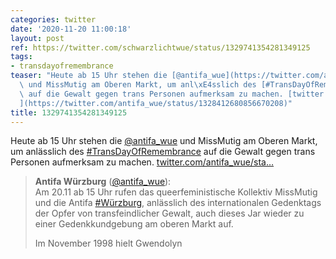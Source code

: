```yaml
---
categories: twitter
date: '2020-11-20 11:00:18'
layout: post
ref: https://twitter.com/schwarzlichtwue/status/1329741354281349125
tags:
- transdayofremembrance
teaser: "Heute ab 15 Uhr stehen die [@antifa_wue](https://twitter.com/antifa_wue)\
  \ und MissMutig am Oberen Markt, um anl\xE4sslich des [#TransDayOfRemembrance](/t/transdayofremembrance)\
  \ auf die Gewalt gegen trans Personen aufmerksam zu machen. [twitter.com/antifa_wue/sta\u2026\
  ](https://twitter.com/antifa_wue/status/1328412680856670208)"
title: 1329741354281349125
---
```

Heute ab 15 Uhr stehen die [@antifa_wue](https://twitter.com/antifa_wue) und MissMutig am Oberen Markt, um anlässlich des [#TransDayOfRemembrance](/t/transdayofremembrance) auf die Gewalt gegen trans Personen aufmerksam zu machen. [twitter.com/antifa_wue/sta…](https://twitter.com/antifa_wue/status/1328412680856670208)
> <b>Antifa Würzburg</b> ([@antifa_wue](https://twitter.com/antifa_wue)):  
>Am 20.11 ab 15 Uhr rufen das queerfeministische Kollektiv MissMutig und die Antifa [#Würzburg](/t/würzburg), anlässlich des internationalen Gedenktags der Opfer von transfeindlicher Gewalt, auch dieses Jar wieder zu einer Gedenkkundgebung am oberen Markt auf.  
>  
>  
>  
>Im November 1998 hielt Gwendolyn   

